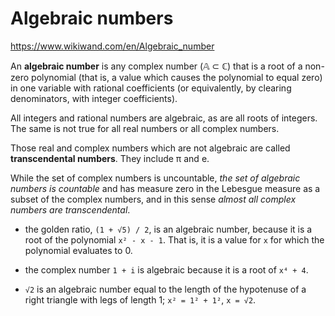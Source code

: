 # Algebraic numbers

https://www.wikiwand.com/en/Algebraic_number

An **algebraic number** is any complex number (𝔸 ⊂ ℂ) that is a root of a non-zero polynomial (that is, a value which causes the polynomial to equal zero) in one variable with rational coefficients (or equivalently, by clearing denominators, with integer coefficients).

All integers and rational numbers are algebraic, as are all roots of integers. The same is not true for all real numbers or all complex numbers.

Those real and complex numbers which are not algebraic are called **transcendental numbers**. They include π and e.

While the set of complex numbers is uncountable, *the set of algebraic numbers is countable* and has measure zero in the Lebesgue measure as a subset of the complex numbers, and in this sense *almost all complex numbers are transcendental*.

* the golden ratio, `(1 + √5) / 2`, is an algebraic number, because it is a root of the polynomial `x² - x - 1`. That is, it is a value for `x` for which the polynomial evaluates to 0.

* the complex number `1 + i` is algebraic because it is a root of `x⁴ + 4`.

* `√2` is an algebraic number equal to the length of the hypotenuse of a right triangle with legs of length 1; `x² = 1² + 1²`, `x = √2`.
